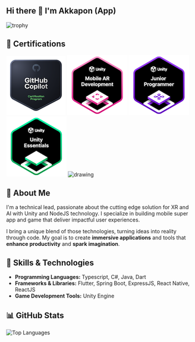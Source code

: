 ## Hi there 👋  I'm Akkapon (App)

![trophy](https://github-profile-trophy.vercel.app/?username=xsodus)

## 🏅 Certifications

![Github Copilot](./images/github-copilot.png)
![Unity AR Dev](./images/unity-mobile-ar-development.png)
![Unity JR Programmer](./images/unity-junior-programmer.png)
![Unity Essentials](./images/unity-essentials-pathway.png)
<img src="https://images.credly.com/size/680x680/images/7ea49e2d-7d29-4055-8188-6b1558afc212/blob" alt="drawing" width="150"/>


## 🚀 About Me  
I'm a technical lead, passionate about the cutting edge solution for XR and AI with Unity and NodeJS technology. I specialize in building mobile super app and game that deliver impactful user experiences.  

I bring a unique blend of those technologies, turning ideas into reality through code. My goal is to create **immersive applications** and tools that **enhance productivity** and **spark imagination**.  

## 🔧 Skills & Technologies  

- **Programming Languages:** Typescript, C#, Java, Dart
- **Frameworks & Libraries:** Flutter, Spring Boot, ExpressJS, React Native, ReactJS
- **Game Development Tools:** Unity Engine 
  
## 📊 GitHub Stats  

![Top Languages](https://github-readme-stats.vercel.app/api/top-langs/?username=xsodus&layout=compact&theme=radical)  




